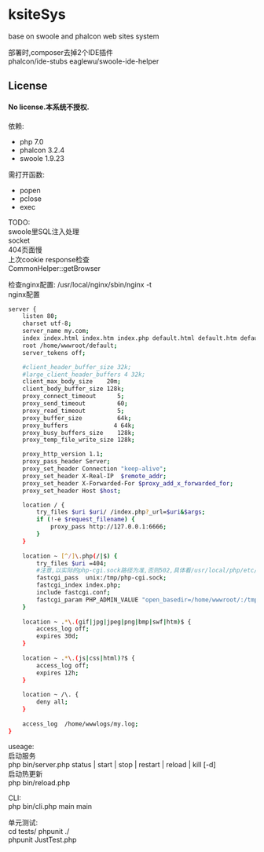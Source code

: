 # ksiteSys
base on swoole and phalcon web sites system  
  

部署时,composer去掉2个IDE插件  
phalcon/ide-stubs
eaglewu/swoole-ide-helper  

License
-------
#### No license.本系统不授权.  


依赖: 
- php 7.0  
- phalcon 3.2.4  
- swoole 1.9.23  

需打开函数:  
- popen  
- pclose  
- exec  


TODO:  
swoole里SQL注入处理  
socket  
404页面慢  
上次cookie response检查   
CommonHelper::getBrowser  
  





检查nginx配置: /usr/local/nginx/sbin/nginx -t  
nginx配置  
``` bash
server {
    listen 80;
    charset utf-8;
    server_name my.com;
    index index.html index.htm index.php default.html default.htm default.php;
    root /home/wwwroot/default;
    server_tokens off;

    #client_header_buffer_size 32k;
    #large_client_header_buffers 4 32k;
    client_max_body_size    20m;
    client_body_buffer_size 128k;
    proxy_connect_timeout      5;
    proxy_send_timeout         60;
    proxy_read_timeout         5;
    proxy_buffer_size          64k;
    proxy_buffers             4 64k;
    proxy_busy_buffers_size    128k;
    proxy_temp_file_write_size 128k;

    proxy_http_version 1.1;
    proxy_pass_header Server;
    proxy_set_header Connection "keep-alive";
    proxy_set_header X-Real-IP  $remote_addr;
    proxy_set_header X-Forwarded-For $proxy_add_x_forwarded_for;
    proxy_set_header Host $host;

    location / {
        try_files $uri $uri/ /index.php?_url=$uri&$args;
        if (!-e $request_filename) {
            proxy_pass http://127.0.0.1:6666;
        }
    }
    
    location ~ [^/]\.php(/|$) {
        try_files $uri =404;
        #注意,以实际的php-cgi.sock路径为准,否则502,具体看/usr/local/php/etc/php-fpm.conf
        fastcgi_pass  unix:/tmp/php-cgi.sock;
        fastcgi_index index.php;
        include fastcgi.conf;
        fastcgi_param PHP_ADMIN_VALUE "open_basedir=/home/wwwroot/:/tmp/:/proc/";
    }
    
    location ~ .*\.(gif|jpg|jpeg|png|bmp|swf|htm)$ {
        access_log off;
        expires 30d;
    }
    
    location ~ .*\.(js|css|html)?$ {
        access_log off;
        expires 12h;
    }
    
    location ~ /\. {
        deny all;
    }
    
    access_log  /home/wwwlogs/my.log;
}
```

useage:  
启动服务  
php bin/server.php status | start | stop | restart | reload | kill [-d]  
启动热更新  
php bin/reload.php  

CLI:  
php bin/cli.php main main  

单元测试:  
cd tests/
phpunit ./  
phpunit JustTest.php  

